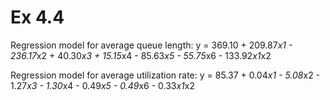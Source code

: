 # Ex 4.4

Regression model for average queue length:
y = 369.10 + 209.87*x1 - 236.17*x2 + 40.30*x3 + 15.15*x4 - 85.63*x5 - 55.75*x6 - 133.92*x1*x2

Regression model for average utilization rate:
y = 85.37 + 0.04*x1 - 5.08*x2 - 1.27*x3 - 1.30*x4 - 0.49*x5 - 0.49*x6 - 0.33*x1*x2
